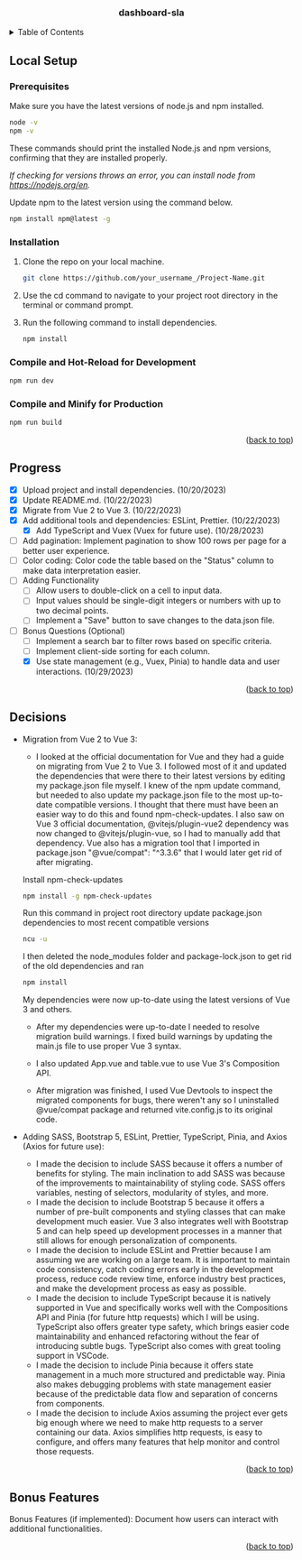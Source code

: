 <a name="readme-top"></a>

<!-- PROJECT TITLE -->
<div align="center">
  <h3 align="center">dashboard-sla</h3>
</div>

<!-- TABLE OF CONTENTS -->
<details>
  <summary>Table of Contents</summary>
  <ol>
    <li>
      <a href="#local-setup">Local Setup</a>
      <ul>
        <li><a href="#prerequisites">Prerequisites</a></li>
        <li><a href="#installation">Installation</a></li>
      </ul>
    </li>
    <li><a href="#progress">Progress</a></li>
    <li><a href="#decisions">Decisions</a></li>
    <li><a href="#bonus-features">Bonus Features</a></li>
  </ol>
</details>

<!-- LOCAL SETUP -->

## Local Setup

### Prerequisites

Make sure you have the latest versions of node.js and npm installed.

```sh
node -v
npm -v
```

These commands should print the installed Node.js and npm versions, confirming that they are installed properly.

_If checking for versions throws an error, you can install node from https://nodejs.org/en._

Update npm to the latest version using the command below.

```sh
npm install npm@latest -g
```

### Installation

1. Clone the repo on your local machine.
   ```sh
   git clone https://github.com/your_username_/Project-Name.git
   ```
2. Use the cd command to navigate to your project root directory in the terminal or command prompt.

3. Run the following command to install dependencies.
   ```sh
   npm install
   ```

### Compile and Hot-Reload for Development

```sh
npm run dev
```

### Compile and Minify for Production

```sh
npm run build
```

<p align="right">(<a href="#readme-top">back to top</a>)</p>

<!-- PROGRESS -->

## Progress

- [x] Upload project and install dependencies. (10/20/2023)
- [x] Update README.md. (10/22/2023)
- [x] Migrate from Vue 2 to Vue 3. (10/22/2023)
- [x] Add additional tools and dependencies: ESLint, Prettier. (10/22/2023)
  - [x] Add TypeScript and Vuex (Vuex for future use). (10/28/2023)
- [ ] Add pagination: Implement pagination to show 100 rows per page for a better user experience.
- [ ] Color coding: Color code the table based on the "Status" column to make data interpretation
      easier.
- [ ] Adding Functionality
  - [ ] Allow users to double-click on a cell to input data.
  - [ ] Input values should be single-digit integers or numbers with up to two decimal points.
  - [ ] Implement a "Save" button to save changes to the data.json file.
- [ ] Bonus Questions (Optional)
  - [ ] Implement a search bar to filter rows based on specific criteria.
  - [ ] Implement client-side sorting for each column.
  - [x] Use state management (e.g., Vuex, Pinia) to handle data and user interactions. (10/29/2023)

<p align="right">(<a href="#readme-top">back to top</a>)</p>

<!-- DECISIONS -->

## Decisions

- Migration from Vue 2 to Vue 3:

  - I looked at the official documentation for Vue and they had a guide on migrating from Vue 2 to Vue 3. I followed most of it and updated the dependencies that were there to their latest versions by editing my package.json file myself. I knew of the npm update command, but needed to also update my package.json file to the most up-to-date compatible versions. I thought that there must have been an easier way to do this and found npm-check-updates. I also saw on Vue 3 official documentation, @vitejs/plugin-vue2 dependency was now changed to @vitejs/plugin-vue, so I had to manually add that dependency. Vue also has a migration tool that I imported in package.json "@vue/compat": "^3.3.6" that I would later get rid of after migrating.

  Install npm-check-updates

  ```sh
  npm install -g npm-check-updates
  ```

  Run this command in project root directory update package.json dependencies to most recent compatible versions

  ```sh
  ncu -u
  ```

  I then deleted the node_modules folder and package-lock.json to get rid of the old dependencies and ran

  ```sh
  npm install
  ```

  My dependencies were now up-to-date using the latest versions of Vue 3 and others.

  - After my dependencies were up-to-date I needed to resolve migration build warnings. I fixed build warnings by updating the main.js file to use proper Vue 3 syntax.

  - I also updated App.vue and table.vue to use Vue 3's Composition API.

  - After migration was finished, I used Vue Devtools to inspect the migrated components for bugs, there weren't any so I uninstalled @vue/compat package and returned vite.config.js to its original code.

- Adding SASS, Bootstrap 5, ESLint, Prettier, TypeScript, Pinia, and Axios (Axios for future use):
  - I made the decision to include SASS because it offers a number of benefits for styling. The main inclination to add SASS was because of the improvements to maintainability of styling code. SASS offers variables, nesting of selectors, modularity of styles, and more.
  - I made the decision to include Bootstrap 5 because it offers a number of pre-built components and styling classes that can make development much easier. Vue 3 also integrates well with Bootstrap 5 and can help speed up development processes in a manner that still allows for enough personalization of components.
  - I made the decision to include ESLint and Prettier because I am assuming we are working on a large team. It is important to maintain code consistency, catch coding errors early in the development process, reduce code review time, enforce industry best practices, and make the development process as easy as possible.
  - I made the decision to include TypeScript because it is natively supported in Vue and specifically works well with the Compositions API and Pinia (for future http requests) which I will be using. TypeScript also offers greater type safety, which brings easier code maintainability and enhanced refactoring without the fear of introducing subtle bugs. TypeScript also comes with great tooling support in VSCode.
  - I made the decision to include Pinia because it offers state management in a much more structured and predictable way. Pinia also makes debugging problems with state management easier because of the predictable data flow and separation of concerns from components.
  - I made the decision to include Axios assuming the project ever gets big enough where we need to make http requests to a server containing our data. Axios simplifies http requests, is easy to configure, and offers many features that help monitor and control those requests.

<p align="right">(<a href="#readme-top">back to top</a>)</p>

<!-- BONUS FEATURES -->

## Bonus Features

Bonus Features (if implemented): Document how users can interact with
additional functionalities.

<p align="right">(<a href="#readme-top">back to top</a>)</p>
